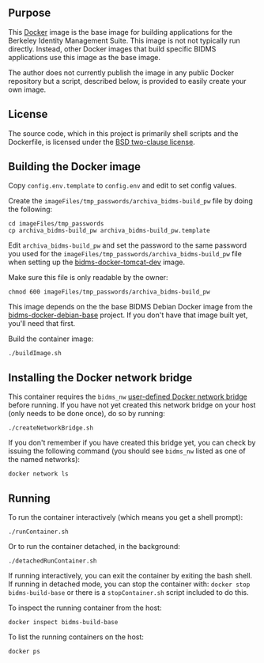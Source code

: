 ## Purpose

This [Docker](http://www.docker.com/) image is the base image for building
applications for the Berkeley Identity Management Suite.  This image is not
not typically run directly.  Instead, other Docker images that build
specific BIDMS applications use this image as the base image.

The author does not currently publish the image in any public Docker
repository but a script, described below, is provided to easily create your
own image.

## License

The source code, which in this project is primarily shell scripts and the
Dockerfile, is licensed under the [BSD two-clause license](LICENSE.txt).

## Building the Docker image

Copy `config.env.template` to `config.env` and edit to set config values.

Create the `imageFiles/tmp_passwords/archiva_bidms-build_pw` file by doing
the following:
```
cd imageFiles/tmp_passwords
cp archiva_bidms-build_pw archiva_bidms-build_pw.template
```

Edit `archiva_bidms-build_pw` and set the password to the same password you
used for the `imageFiles/tmp_passwords/archiva_bidms-build_pw` file when
setting up the
[bidms-docker-tomcat-dev](http://www.github.com/calnet-oss/bidms-docker-tomcat-dev)
image.

Make sure this file is only readable by the owner:
```
chmod 600 imageFiles/tmp_passwords/archiva_bidms-build_pw
```

This image depends on the the base BIDMS Debian Docker image from the
[bidms-docker-debian-base](http://www.github.com/calnet-oss/bidms-docker-debian-base)
project.  If you don't have that image built yet, you'll need that first.

Build the container image:
```
./buildImage.sh
```

## Installing the Docker network bridge

This container requires the `bidms_nw` [user-defined Docker network
bridge](https://docs.docker.com/engine/userguide/networking/#bridge-networks)
before running.  If you have not yet created this network bridge on your
host (only needs to be done once), do so by running:
```
./createNetworkBridge.sh
```

If you don't remember if you have created this bridge yet, you can check by
issuing the following command (you should see `bidms_nw` listed as one of
the named networks):
```
docker network ls
```

## Running

To run the container interactively (which means you get a shell prompt):
```
./runContainer.sh
```

Or to run the container detached, in the background:
```
./detachedRunContainer.sh
```

If running interactively, you can exit the container by exiting the bash
shell.  If running in detached mode, you can stop the container with:
`docker stop bidms-build-base` or there is a `stopContainer.sh` script
included to do this.

To inspect the running container from the host:
```
docker inspect bidms-build-base
```

To list the running containers on the host:
```
docker ps
```
